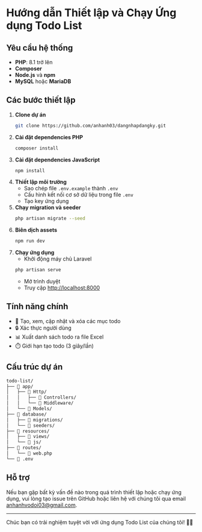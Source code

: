 # Hướng dẫn Thiết lập và Chạy Ứng dụng Todo List

## Yêu cầu hệ thống
- **PHP**: 8.1 trở lên
- **Composer**
- **Node.js** và **npm**
- **MySQL** hoặc **MariaDB**

## Các bước thiết lập

1. **Clone dự án**
    ```bash
    git clone https://github.com/anhanh03/dangnhapdangky.git
    ```
2. **Cài đặt dependencies PHP**
    ```bash
    composer install
    ```
3. **Cài đặt dependencies JavaScript**
    ```bash
    npm install
    ```
4. **Thiết lập môi trường**
   - Sao chép file `.env.example` thành `.env`
   - Cấu hình kết nối cơ sở dữ liệu trong file `.env`
   - Tạo key ứng dụng
5. **Chạy migration và seeder**
    ```bash
    php artisan migrate --seed
    ```
6. **Biên dịch assets**
    ```bash
    npm run dev
    ```
7. **Chạy ứng dụng**
   - Khởi động máy chủ Laravel
   ```bash
   php artisan serve
   ```
   - Mở trình duyệt
   - Truy cập [http://localhost:8000](http://localhost:8000)

## Tính năng chính
- 📝 Tạo, xem, cập nhật và xóa các mục todo
- 🔒 Xác thực người dùng
- 📊 Xuất danh sách todo ra file Excel
- ⏱️ Giới hạn tạo todo (3 giây/lần)

## Cấu trúc dự án
```bash
todo-list/
├── 📂 app/
│   ├── 📂 Http/
│   │   ├── 📂 Controllers/
│   │   └── 📂 Middleware/
│   └── 📂 Models/
├── 📂 database/
│   ├── 📂 migrations/
│   └── 📂 seeders/
├── 📂 resources/
│   ├── 📂 views/
│   └── 📂 js/
├── 📂 routes/
│   └── 📄 web.php
└── 📄 .env
```
## Hỗ trợ
Nếu bạn gặp bất kỳ vấn đề nào trong quá trình thiết lập hoặc chạy ứng dụng, vui lòng tạo issue trên GitHub hoặc liên hệ với chúng tôi qua email [anhanhvodoi03@gmail.com](mailto:anhanhvodoi03@gmail.com).

---

Chúc bạn có trải nghiệm tuyệt vời với ứng dụng Todo List của chúng tôi! 🚀✨